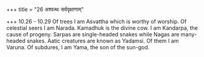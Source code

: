 +++
title = "26 अश्वत्थः सर्ववृक्षाणाम्"

+++
10.26 - 10.29 Of trees I am Asvattha which is worthy of worship. Of
celestial seers I am Narada. Kamadhuk is the divine cow. I am Kandarpa,
the cause of progeny. Sarpas are single-headed snakes while Nagas are
many-headed snakes. Aatic creatures are known as Yadamsi. Of them I am
Varuna. Of subdures, I am Yama, the son of the sun-god.
